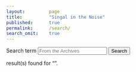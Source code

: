 ```yaml
---
layout:         page
title:          "Singal in the Noise"
published:      true
permalink:      /search/
search_omit:    true
---
```

<!-- Search form -->
<form method="get" action="/search" data-search-form>
  <label for="q">Search term</label>
  <input type="search" name="q" id="q" placeholder="From the Archives" data-search-input />
  <input type="submit" value="Search" />
</form>

<!-- Search results placeholder -->
<p data-search-found>
  <span data-search-found-count></span> result(s) found for &ldquo;<span data-search-found-term></span>&rdquo;.
</p>
<div data-search-results></div>

<!-- Search result template -->
<script type="text/x-template" id="search-result">
  <div>
    <p><a href="##Url##">##Title##</a></p>
    <p><a href="##Url##">##Date##</a></p>
    <a href="##Url##">Read &ldquo;##Title##&rdquo;</a>
  </div>
</script>

<!-- jQuery - required but can be moved to the <head> -->
<script src="//ajax.googleapis.com/ajax/libs/jquery/1.10.2/jquery.min.js"></script>

<!-- Search script - Must appear after template -->
  <script src="/assets/js/search.js"></script>
